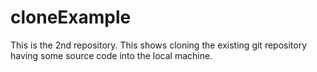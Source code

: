 # cloneExample
This is the 2nd repository.
This shows cloning the existing git repository having some source code into the local machine. 
